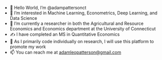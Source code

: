 - 👋 Hello World, I’m @adampattersonct
- 👀 I’m interested in Machine Learning, Econometrics, Deep Learning, and Data Science
- 🌱 I’m currently a researcher in both the Agricultural and Resource Economics and Economics department at the University of Connecticut
- ✍️  I have completed an MS in Quantitative Economics
- 🤝 As I primarily code individually on research, I will use this platform to promote my work 
- 📫 You can reach me at adamleopatterson@gmail.com 

<!---
adampattersonct/adampattersonct is a ✨ special ✨ repository because its `README.md` (this file) appears on your GitHub profile.
You can click the Preview link to take a look at your changes.
--->
